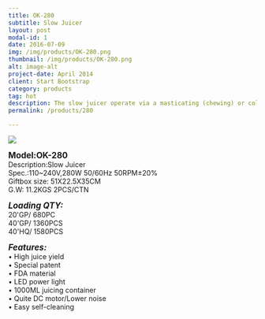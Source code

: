 ```yaml
---
title: OK-280
subtitle: Slow Juicer
layout: post
modal-id: 1
date: 2016-07-09
img: /img/products/OK-280.png
thumbnail: /img/products/OK-280.png
alt: image-alt
project-date: April 2014
client: Start Bootstrap
category: products
tag: hot
description: The slow juicer operate via a masticating (chewing) or cold press method to produce a superior juice to their centrifugal counterparts. In contrast to the rough extraction and high speeds of centrifugal juicers, cold press juicers operate at lower speeds and gently compress fruit and vegetables to ‘squeeze’ out their juice. While more costly, their slower and more thorough extraction rates produce a higher-quality juice, and more of it.
permalink: /products/280

---
```


<div>
<img src="/img/products/OK-280.png"  class="img-responsive img-centered"/>
</div>





<big>**Model:OK-280**</big>   
  Description:Slow Juicer   
 Spec.:110~240V,280W 50/60Hz  50RPM±20%     
 Giftbox size: 51X22.5X35CM        
 G.W: 11.2KGS   2PCS/CTN         

<big>**_Loading QTY:_**</big>     
 20'GP/  680PC     
      40'GP/  1360PCS   
      40'HQ/  1580PCS   

<big>**_Features:_**</big>                                                 
• High juice yield  
• Special patent      
• FDA material   
• LED power light  
• 1000ML juicing container  
• Quite DC motor/Lower noise  
• Easy self-cleaning    
